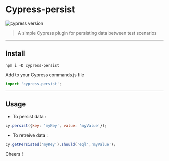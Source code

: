 # Cypress-persist
![cypress version](https://img.shields.io/badge/cypress-10.9.0-brightgreen)

> A simple Cypress plugin for persisting data between test scenarios
---
## Install

```shell
npm i -D cypress-persist
```

Add to your Cypress commands.js file

```js
import 'cypress-persist';
```
---
## Usage

- To persist data :
```js
cy.persist({key: 'myKey', value: 'myValue'});
```
- To retreive data :
```js
cy.getPersisted('myKey').should('eql','myValue');
```

Cheers !